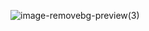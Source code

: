 ![image-removebg-preview(3)](https://user-images.githubusercontent.com/105706186/188479248-eb2d5cbe-b99b-4a21-aac4-8c7ed43e40e1.png)
